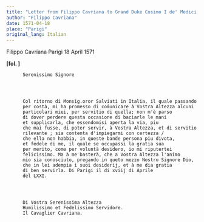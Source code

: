 ```yaml
---
title: "Letter from Filippo Cavriana to Grand Duke Cosimo I de' Medici, 18 April 1571"
author: "Filippo Cavriana"
date: 1571-04-18
place: "Parigi"
original_lang: Italian
---
```


Filippo Cavriana
Parigi
18 April 1571


    
      
        
**[fol. ]**


        
          Serenissimo Signore
        


        
          Col ritorno di Monsig.oror Salviati in Italia, il quale passando 
          per costà, mi ha promesso di com̍unicare à Vostra Altezza alcuni 
          particolari miei, per servitio di quella; non m'è parso 
          di dover perdere questa occasione di baciarle le mani 
          et supplicarla, che essendomisi aperta la via, piu 
          che mai fusse, di poter servir, à Vostra Altezza, et di servitio 
          rilevante ; sia contenta d'impiegarmi con certezza / 
          che ella non habbia, in queste bande persona piu divota, 
          et fedele di me, il quale se occupassi la gratia sua 
          per merito, come per voluntà desidero, io mi riputertei 
          felicissimo. Ma à me basterà, che a Vostra Altezza l'animo 
          mio sia conosciuto, pregando in queto mezzo Nostro Signore Dio, 
          che in lei adempia i suoi desiderij, et à me dia gratia 
          di ben servirla. Di Parigi il di xviij di Aprile 
          del LXXI.
        


        
          Di Vostra Serenissima Altezza
          Humilissimo et Fedelissimo Servidore.
          Il Cavaglier Cavriana.
        


      
    
  